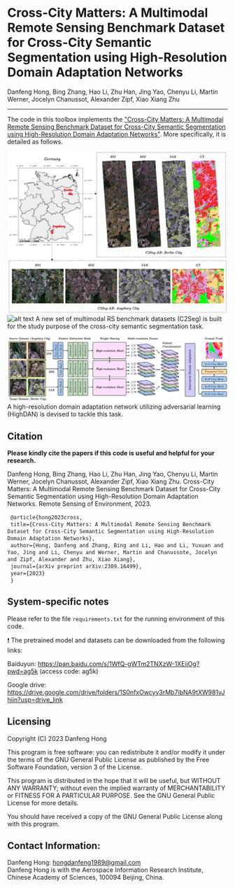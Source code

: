 # Cross-City Matters: A Multimodal Remote Sensing Benchmark Dataset for Cross-City Semantic Segmentation using High-Resolution Domain Adaptation Networks

Danfeng Hong, Bing Zhang, Hao Li, Zhu Han, Jing Yao, Chenyu Li, Martin Werner, Jocelyn Chanussot, Alexander Zipf, Xiao Xiang Zhu

___________

The code in this toolbox implements the ["Cross-City Matters: A Multimodal Remote Sensing Benchmark Dataset for Cross-City Semantic Segmentation using High-Resolution Domain Adaptation Networks"](https://arxiv.org/abs/2309.16499). More specifically, it is detailed as follows.

![alt text](./AB1.png)
![alt text](./BW1.png)
A new set of multimodal RS benchmark datasets (C2Seg) is built for the study purpose of the cross-city semantic segmentation task.

![alt text](./Workflow_RSE.jpg)
A high-resolution domain adaptation network utilizing adversarial learning (HighDAN) is devised to tackle this task.

Citation
---------------------

**Please kindly cite the papers if this code is useful and helpful for your research.**

Danfeng Hong, Bing Zhang, Hao Li, Zhu Han, Jing Yao, Chenyu Li, Martin Werner, Jocelyn Chanussot, Alexander Zipf, Xiao Xiang Zhu. Cross-City Matters: A Multimodal Remote Sensing Benchmark Dataset for Cross-City Semantic Segmentation using High-Resolution Domain Adaptation Networks. Remote Sensing of Environment, 2023. 

     @article{hong2023cross,
     title={Cross-City Matters: A Multimodal Remote Sensing Benchmark Dataset for Cross-City Semantic Segmentation using High-Resolution Domain Adaptation Networks},
     author={Hong, Danfeng and Zhang, Bing and Li, Hao and Li, Yuxuan and Yao, Jing and Li, Chenyu and Werner, Martin and Chanussote, Jocelyn and Zipf, Alexander and Zhu, Xiao Xiang},
     journal={arXiv preprint arXiv:2309.16499},
     year={2023}
     }

System-specific notes
---------------------
Please refer to the file `requirements.txt` for the running environment of this code.

:exclamation: The pretrained model and datasets can be downloaded from the following links:

Baiduyun: https://pan.baidu.com/s/1WfQ-gWTm2TNXzW-1XEijOg?pwd=ag5k   (access code: ag5k)

Google drive: https://drive.google.com/drive/folders/1S0nfxOwcyv3rMb7ibNA9tXW981vJhiin?usp=drive_link

Licensing
---------

Copyright (C) 2023 Danfeng Hong

This program is free software: you can redistribute it and/or modify it under the terms of the GNU General Public License as published by the Free Software Foundation, version 3 of the License.

This program is distributed in the hope that it will be useful, but WITHOUT ANY WARRANTY; without even the implied warranty of MERCHANTABILITY or FITNESS FOR A PARTICULAR PURPOSE. See the GNU General Public License for more details.

You should have received a copy of the GNU General Public License along with this program.

Contact Information:
--------------------

Danfeng Hong: hongdanfeng1989@gmail.com<br>
Danfeng Hong is with the Aerospace Information Research Institute, Chinese Academy of Sciences, 100094 Beijing, China.
